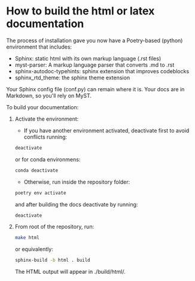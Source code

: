 # How to build the html or latex documentation

The process of installation gave you now have a Poetry-based (python) environment
that includes:
- Sphinx: static html with its own markup language (.rst files)
- myst-parser: A markup language parser that converts .md to .rst
- sphinx-autodoc-typehints: sphinx extension that improves codeblocks
- sphinx_rtd_theme: the sphinx theme extension

Your Sphinx config file (conf.py) can remain where it is. Your docs are in
Markdown, so you'll rely on MyST.

To build your documentation:

1) Activate the environment:
   - If you have another environment activated, deactivate first to avoid conflicts
   running:
   ```bash
   deactivate
   ```
   or for conda environmens:
   ```bash
   conda deactivate
   ```

   - Otherwise, run inside the repository folder:
   ```bash
   poetry env activate
   ```
   and after building the docs deactivate by running:
   ```bash
   deactivate
   ```

2) From root of the repository, run:
    ```bash
    make html
    ```
   or equivalently:
   ```bash
   sphinx-build -b html . build
   ```

   The HTML output will appear in ./build/html/.


